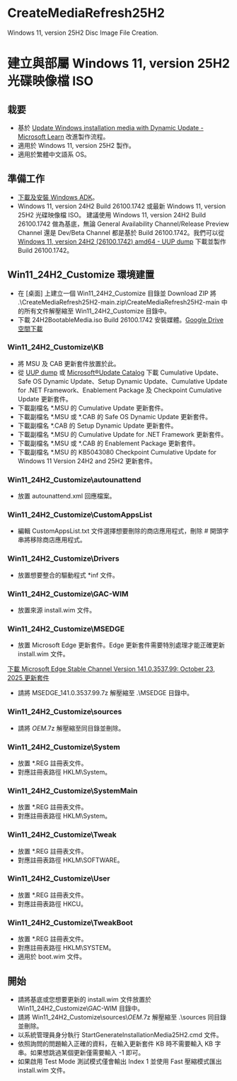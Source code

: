 # CreateMediaRefresh25H2
Windows 11, version 25H2 Disc Image File Creation.

# 建立與部屬 Windows 11, version 25H2 光碟映像檔 ISO
## 栽要
* 基於 [Update Windows installation media with Dynamic Update - Microsoft Learn](https://learn.microsoft.com/en-us/windows/deployment/update/media-dynamic-update) 改進製作流程。
* 適用於 Windows 11, version 25H2 製作。
* 適用於繁體中文語系 OS。

## 準備工作
* [下載及安裝 Windows ADK](https://learn.microsoft.com/zh-tw/windows-hardware/get-started/adk-install)。
* Windows 11, version 24H2 Build 26100.1742 或最新 Windows 11, version 25H2 光碟映像檔 ISO。
建議使用 Windows 11, version 24H2 Build 26100.1742 做為基底，無論 General Availability Channel/Release Preview Channel 還是 Dev/Beta Channel 都是基於 Build 26100.1742。我們可以從 [Windows 11, version 24H2 (26100.1742) amd64 - UUP dump](https://uupdump.net/selectlang.php?id=e1d5e11a-7054-49cf-b9c9-ba54258d5cc6) 下載並製作 Build 26100.1742。

## Win11_24H2_Customize 環境建置
* 在 [桌面] 上建立一個 Win11_24H2_Customize 目錄並 Download ZIP 將 .\CreateMediaRefresh25H2-main.zip\CreateMediaRefresh25H2-main 中的所有文件解壓縮至 Win11_24H2_Customize 目錄中。
* 下載 24H2BootableMedia.iso Build 26100.1742 安裝媒體。[Google Drive 空間下載](https://drive.google.com/file/d/1J0VpkozUZ5TG_ynje5890LzF8GwDt9gW/view?usp=sharing)

### Win11_24H2_Customize\KB
* 將 MSU 及 CAB 更新套件放置於此。
* 從 [UUP dump](https://uupdump.net/) 或 [Microsoft®Update Catalog](https://www.catalog.update.microsoft.com/home.aspx) 下載 Cumulative Update、Safe OS Dynamic Update、Setup Dynamic Update、Cumulative Update for .NET Framework、Enablement Package 及 Checkpoint Cumulative Update 更新套件。
* 下載副檔名 *.MSU 的 Cumulative Update 更新套件。
* 下載副檔名 *.MSU 或 *.CAB 的 Safe OS Dynamic Update 更新套件。
* 下載副檔名 *.CAB 的 Setup Dynamic Update 更新套件。
* 下載副檔名 *.MSU 的 Cumulative Update for .NET Framework 更新套件。
* 下載副檔名 *.MSU 或 *.CAB 的 Enablement Package 更新套件。
* 下載副檔名 *.MSU 的 KB5043080 Checkpoint Cumulative Update for Windows 11 Version 24H2 and 25H2 更新套件。

### Win11_24H2_Customize\autounattend
* 放置 autounattend.xml 回應檔案。

### Win11_24H2_Customize\CustomAppsList
* 編輯 CustomAppsList.txt 文件選擇想要刪除的商店應用程式，刪除 # 開頭字串將移除商店應用程式。

### Win11_24H2_Customize\Drivers
* 放置想要整合的驅動程式 *inf 文件。

### Win11_24H2_Customize\GAC-WIM
* 放置來源 install.wim 文件。

### Win11_24H2_Customize\MSEDGE
* 放置 Microsoft Edge 更新套件。Edge 更新套件需要特別處理才能正確更新 install.wim 文件。

[下載 Microsoft Edge Stable Channel Version 141.0.3537.99: October 23, 2025 更新套件](https://drive.google.com/file/d/1F6_FFSURA2lGqPrzJrdzsZm79ovXaEgE/view?usp=sharing)
* 請將 MSEDGE_141.0.3537.99.7z 解壓縮至 .\MSEDGE 目錄中。

### Win11_24H2_Customize\sources
* 請將 $OEM$.7z 解壓縮至同目錄並刪除。

### Win11_24H2_Customize\System
* 放置 *.REG 註冊表文件。
* 對應註冊表路徑 HKLM\System。

### Win11_24H2_Customize\SystemMain
* 放置 *.REG 註冊表文件。
* 對應註冊表路徑 HKLM\System。

### Win11_24H2_Customize\Tweak
* 放置 *.REG 註冊表文件。
* 對應註冊表路徑 HKLM\SOFTWARE。

### Win11_24H2_Customize\User
* 放置 *.REG 註冊表文件。
* 對應註冊表路徑 HKCU。

### Win11_24H2_Customize\TweakBoot
* 放置 *.REG 註冊表文件。
* 對應註冊表路徑 HKLM\SYSTEM。
* 適用於 boot.wim 文件。

## 開始
* 請將基底或您想要更新的 install.wim 文件放置於 Win11_24H2_Customize\GAC-WIM 目錄中。
* 請將 Win11_24H2_Customize\sources\\$OEM$.7z 解壓縮至 .\sources 同目錄並刪除。
* 以系統管理員身分執行 StartGenerateInstallationMedia25H2.cmd 文件。
* 依照詢問的問題輸入正確的資料，在輸入更新套件 KB 時不需要輸入 KB 字串。如果想跳過某個更新僅需要輸入 -1 即可。
* 如果啟用 Test Mode 測試模式僅會輸出 Index 1 並使用 Fast 壓縮模式匯出 install.wim 文件。
